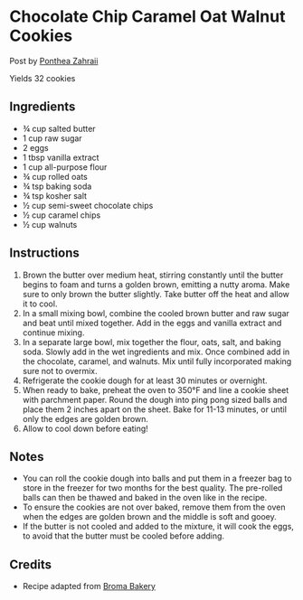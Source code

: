 # Chocolate Chip Caramel Oat Walnut Cookies

Post by [Ponthea Zahraii](https://github.com/pontheazahraii)

Yields 32 cookies

## Ingredients

- ¾ cup salted butter
- 1 cup raw sugar
- 2 eggs
- 1 tbsp vanilla extract
- 1 cup all-purpose flour
- ¾ cup rolled oats
- ¾ tsp baking soda
- ¾ tsp kosher salt
- ½ cup semi-sweet chocolate chips
- ½ cup caramel chips
- ½ cup walnuts

## Instructions

1. Brown the butter over medium heat, stirring constantly until the butter begins to foam and turns a golden brown, emitting a nutty aroma. Make sure to only brown the butter slightly. Take butter off the heat and allow it to cool.
2. In a small mixing bowl, combine the cooled brown butter and raw sugar and beat until mixed together. Add in the eggs and vanilla extract and continue mixing.
3. In a separate large bowl, mix together the flour, oats, salt, and baking soda. Slowly add in the wet ingredients and mix. Once combined add in the chocolate, caramel, and walnuts. Mix until fully incorporated making sure not to overmix.
4. Refrigerate the cookie dough for at least 30 minutes or overnight.
5. When ready to bake, preheat the oven to 350°F and line a cookie sheet with parchment paper. Round the dough into ping pong sized balls and place them 2 inches apart on the sheet. Bake for 11-13 minutes, or until only the edges are golden brown.
6. Allow to cool down before eating!

## Notes

- You can roll the cookie dough into balls and put them in a freezer bag to store in the freezer for two months for the best quality. The pre-rolled balls can then be thawed and baked in the oven like in the recipe.
- To ensure the cookies are not over baked, remove them from the oven when the edges are golden brown and the middle is soft and gooey.
- If the butter is not cooled and added to the mixture, it will cook the eggs, to avoid that the butter must be cooled before adding.

## Credits

- Recipe adapted from [Broma Bakery](https://bromabakery.com/best-chocolate-chip-cookies/)
